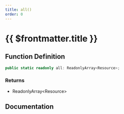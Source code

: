```yaml
---
title: all()
order: 0
---
```


# {{ $frontmatter.title }}

<!--@include: ./all_partial_header.md-->

## Function Definition

```ts
public static readonly all: ReadonlyArray<Resource>;
```

### Returns

* ReadonlyArray\<Resource\>

## Documentation

<!--@include: ./all_partial_footer.md-->
